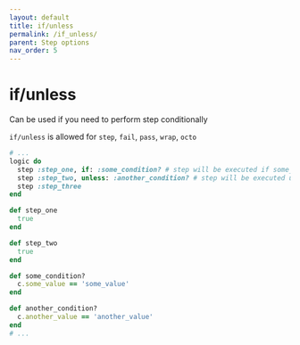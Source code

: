 ```yaml
---
layout: default
title: if/unless
permalink: /if_unless/
parent: Step options
nav_order: 5
---
```


# if/unless

Can be used if you need to perform step conditionally

`if/unless` is allowed for `step`, `fail`, `pass`, `wrap`, `octo`

```ruby
# ...
logic do
  step :step_one, if: :some_condition? # step will be executed if some_condition? method returns truthy value
  step :step_two, unless: :another_condition? # step will be executed unless another_condition? method returns falsy value
  step :step_three
end

def step_one
  true
end

def step_two
  true
end

def some_condition?
  c.some_value == 'some_value'
end

def another_condition?
  c.another_value == 'another_value'
end
# ...
```
